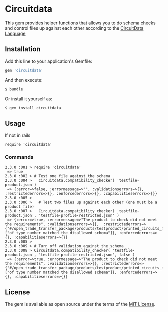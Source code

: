# Circuitdata
This gem provides helper functions that allows you to do schema checks and control files up against each other according to the [CircuitData Language](https://circuitdata.org)

## Installation
Add this line to your application's Gemfile:

```ruby
gem 'circuitdata'
```

And then execute:
```bash
$ bundle
```

Or install it yourself as:
```bash
$ gem install circuitdata
```

## Usage
If not in rails
```
require 'circuitdata'
```

### Commands

```
2.3.0 :001 > require 'circuitdata'
 => true
2.3.0 :002 > # Test one file against the schema
2.3.0 :004 >   Circuitdata.compatibility_checker( 'testfile-product.json')
 => {:error=>false, :errormessage=>"", :validationserrors=>{}, :restrictederrors=>{}, :enforcederrors=>{}, :capabilitieserrors=>{}}
2.3.0 :005 >
2.3.0 :006 >   # Test two files up against each other (one must be a product file)
2.3.0 :007 >   Circuitdata.compatibility_checker( 'testfile-product.json', 'testfile-profile-restricted.json' )
 => {:error=>true, :errormessage=>"The product to check did not meet the requirements", :validationserrors=>{},  :restrictederrors=>{"#/open_trade_transfer_package/products/testproduct/printed_circuits_fabrication_data/board/thickness"=>["of type number matched the disallowed schema"]}, :enforcederrors=>{}, :capabilitieserrors=>{}}
2.3.0 :005 >
2.3.0 :009 > # Turn off validation against the schema
2.3.0 :008 > Circuitdata.compatibility_checker( 'testfile-product.json', 'testfile-profile-restricted.json', false )
 => {:error=>true, :errormessage=>"The product to check did not meet the requirements", :validationserrors=>{}, :restrictederrors=>{"#/open_trade_transfer_package/products/testproduct/printed_circuits_fabrication_data/board/thickness"=>["of type number matched the disallowed schema"]}, :enforcederrors=>{}, :capabilitieserrors=>{}}
```

## License
The gem is available as open source under the terms of the [MIT License](http://opensource.org/licenses/MIT).
